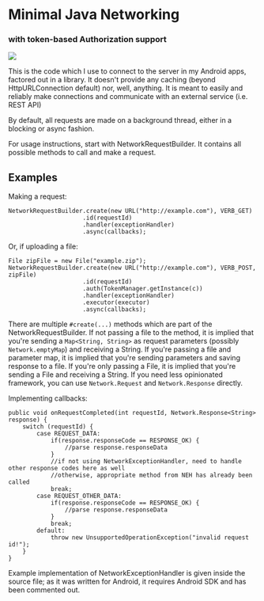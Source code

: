 # Minimal Java Networking
### with token-based Authorization support

[![](https://jitpack.io/v/luq-0/MinimalJavaNetworking.svg)](https://jitpack.io/#luq-0/MinimalJavaNetworking)


This is the code which I use to connect to the server in my Android apps, factored out in a library.
It doesn't provide any caching (beyond HttpURLConnection default) nor,
well, anything. It is meant to easily and reliably make connections
and communicate with an external service (i.e. REST API)

By default, all requests are made on a background thread, either in a
blocking or async fashion.

For usage instructions, start with NetworkRequestBuilder. It contains
all possible methods to call and make a request.


## Examples
Making a request:
```
NetworkRequestBuilder.create(new URL("http://example.com"), VERB_GET)
                     .id(requestId)
                     .handler(exceptionHandler)
                     .async(callbacks);
```
Or, if uploading a file:
```
File zipFile = new File("example.zip");
NetworkRequestBuilder.create(new URL("http://example.com"), VERB_POST, zipFile)
                     .id(requestId)
                     .auth(TokenManager.getInstance(c))
                     .handler(exceptionHandler)
                     .executor(executor)
                     .async(callbacks);
```
There are multiple `#create(...)` methods which are part of the NetworkRequestBuilder.
If not passing a file to the method, it is implied that you're sending a
`Map<String, String>` as request parameters (possibly `Network.emptyMap`)
and receiving a String. If you're passing a file and parameter map, it is 
implied that you're sending parameters and saving response to a file. If
you're only passing a File, it is implied that you're sending a File and
receiving a String. If you need less opinionated framework, you can use
`Network.Request` and `Network.Response` directly.

Implementing callbacks:
```
public void onRequestCompleted(int requestId, Network.Response<String> response) {
    switch (requestId) {
        case REQUEST_DATA:
            if(response.responseCode == RESPONSE_OK) {
                //parse response.responseData
            }
            //if not using NetworkExceptionHandler, need to handle other response codes here as well
            //otherwise, appropriate method from NEH has already been called
            break;
        case REQUEST_OTHER_DATA:
            if(response.responseCode == RESPONSE_OK) {
                //parse response.responseData
            }
            break;
        default:
            throw new UnsupportedOperationException("invalid request id!");
    }
}
```
Example implementation of NetworkExceptionHandler is given inside the 
source file; as it was written for Android, it requires Android SDK and
has been commented out.